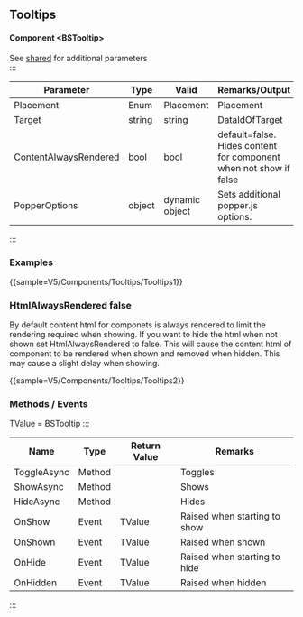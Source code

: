 ﻿## Tooltips

#### Component \<BSTooltip\>
See [shared](layout/shared) for additional parameters    
:::

| Parameter             | Type           | Valid          | Remarks/Output														| 
|-----------------------|----------------|----------------|---------------------------------------------------------------------|
| Placement             | Enum           | Placement      | Placement															| {.table-striped}
| Target                | string		 | string         | DataIdOfTarget					   									|   
| ContentAlwaysRendered | bool           | bool           | default=false. Hides content for component when not show if false	|
| PopperOptions         | object         | dynamic object | Sets additional popper.js options.									|
:::

### Examples

{{sample=V5/Components/Tooltips/Tooltips1}}

### HtmlAlwaysRendered false
By default content html for componets is always rendered to limit the rendering required when showing. If you want to hide the html when not shown set HtmlAlwaysRendered to false. This will cause the content html of component to be rendered when shown and removed when hidden. This may cause a slight delay when showing.

{{sample=V5/Components/Tooltips/Tooltips2}}

### Methods / Events
TValue = BSTooltip
:::

| Name        | Type   | Return Value | Remarks                      |
|-------------|--------|--------------|------------------------------|
| ToggleAsync | Method |              | Toggles                      |
| ShowAsync   | Method |              | Shows                        |
| HideAsync   | Method |              | Hides                        |
| OnShow      | Event  | TValue       | Raised when starting to show |
| OnShown     | Event  | TValue       | Raised when shown            |
| OnHide      | Event  | TValue       | Raised when starting to hide |
| OnHidden    | Event  | TValue       | Raised when hidden           |
:::